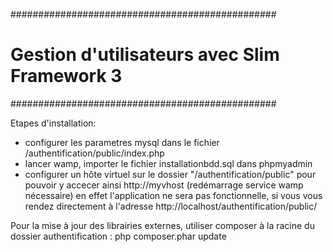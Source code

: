 ################################################
# Gestion d'utilisateurs avec Slim Framework 3 #
################################################

Etapes d'installation: 
 - configurer les parametres mysql dans le fichier /authentification/public/index.php
- lancer wamp, importer le fichier installationbdd.sql dans phpmyadmin
- configurer un hôte virtuel sur le dossier "/authentification/public" pour pouvoir y accecer ainsi http://myvhost (redémarrage service wamp nécessaire)
en effet l'application ne sera pas fonctionnelle, si vous vous rendez directement à l'adresse http://localhost/authentification/public/

Pour la mise à jour des librairies externes, utiliser composer à la racine du dossier authentification :
php composer.phar update
